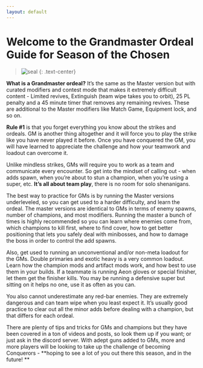 ```yaml
---
layout: default
---
```


# Welcome to the Grandmaster Ordeal Guide for Season of the Chosen

>![seal](https://grandmaster-nf.github.io/assets/images/seal.png)
{: .text-center}

**What is a Grandmaster ordeal?** It’s the same as the Master version but with curated modifiers and contest mode that makes it extremely difficult content - Limited revives, Extinguish (team wipe takes you to orbit), 25 PL penalty and a 45 minute timer that removes any remaining revives. These are additional to the Master modifiers like Match Game, Equipment lock, and so on.

**Rule #1** is that you forget everything you know about the strikes and ordeals. GM is another thing altogether and it will force you to play the strike like you have never played it before.
Once you have conquered the GM, you will have learned to appreciate the challenge and how your teamwork and loadout can overcome it.

Unlike mindless strikes, GMs will require you to work as a team and communicate every encounter. So get into the mindset of calling out - when adds spawn, when you’re about to stun a champion, when you’re using a super, etc. **It’s all about team play**, there is no room for solo shenanigans.

The best way to practice for GMs is by running the Master versions underleveled, so you can get used to a harder difficulty, and learn the ordeal. The master versions are identical to GMs in terms of enemy spawns, number of champions, and most modifiers. Running the master a bunch of times is highly recommended so you can learn where enemies come from, which champions to kill first, where to find cover, how to get better positioning that lets you safely deal with minibosses, and how to damage the boss in order to control the add spawns.

Also, get used to running an unconventional and/or non-meta loadout for the GMs. Double primaries and exotic heavy is a very common loadout. Learn how the champion mods and artifact mods work, and how best to use them in your builds. If a teammate is running Aeon gloves or special finisher, let them get the finisher kills. You may be running a defensive super but sitting on it helps no one, use it as often as you can.

You also cannot underestimate any red-bar enemies. They are extremely dangerous and can team wipe when you least expect it. It’s usually good practice to clear out all the minor adds before dealing with a champion, but that differs for each ordeal.

There are plenty of tips and tricks for GMs and champions but they have been covered in a ton of videos and posts, so look them up if you want; or just ask in the discord server. With adept guns added to GMs, more and more players will be looking to take up the challenge of becoming Conquerors - **hoping to see a lot of you out there this season, and in the future!
**
